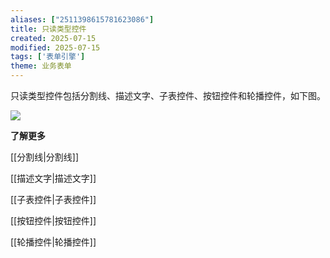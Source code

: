```yaml
---
aliases: ["2511398615781623086"]
title: 只读类型控件
created: 2025-07-15
modified: 2025-07-15
tags: ['表单引擎']
theme: 业务表单
---
```


只读类型控件包括分割线、描述文字、子表控件、按钮控件和轮播控件，如下图。

![](4bcf5f3e94c30c6ce4da7698c28b10d8.jpg)

**了解更多**

[[分割线|分割线]]

[[描述文字|描述文字]]

[[子表控件|子表控件]]

[[按钮控件|按钮控件]]

[[轮播控件|轮播控件]]